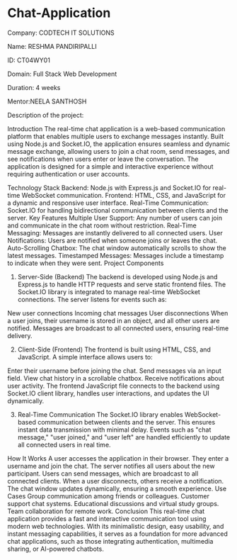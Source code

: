 # Chat-Application

Company: CODTECH IT SOLUTIONS

Name: RESHMA PANDIRIPALLI

ID: CT04WY01

Domain: Full Stack Web Development

Duration: 4 weeks

Mentor:NEELA SANTHOSH

Description of the project:

Introduction
The real-time chat application is a web-based communication platform that enables multiple users to exchange messages instantly. Built using Node.js and Socket.IO, the application ensures seamless and dynamic message exchange, allowing users to join a chat room, send messages, and see notifications when users enter or leave the conversation. The application is designed for a simple and interactive experience without requiring authentication or user accounts.

Technology Stack
Backend: Node.js with Express.js and Socket.IO for real-time WebSocket communication.
Frontend: HTML, CSS, and JavaScript for a dynamic and responsive user interface.
Real-Time Communication: Socket.IO for handling bidirectional communication between clients and the server.
Key Features
Multiple User Support: Any number of users can join and communicate in the chat room without restriction.
Real-Time Messaging: Messages are instantly delivered to all connected users.
User Notifications: Users are notified when someone joins or leaves the chat.
Auto-Scrolling Chatbox: The chat window automatically scrolls to show the latest messages.
Timestamped Messages: Messages include a timestamp to indicate when they were sent.
Project Components
1. Server-Side (Backend)
The backend is developed using Node.js and Express.js to handle HTTP requests and serve static frontend files. The Socket.IO library is integrated to manage real-time WebSocket connections. The server listens for events such as:

New user connections
Incoming chat messages
User disconnections
When a user joins, their username is stored in an object, and all other users are notified. Messages are broadcast to all connected users, ensuring real-time delivery.

2. Client-Side (Frontend)
The frontend is built using HTML, CSS, and JavaScript. A simple interface allows users to:

Enter their username before joining the chat.
Send messages via an input field.
View chat history in a scrollable chatbox.
Receive notifications about user activity.
The frontend JavaScript file connects to the backend using Socket.IO client library, handles user interactions, and updates the UI dynamically.

3. Real-Time Communication
The Socket.IO library enables WebSocket-based communication between clients and the server. This ensures instant data transmission with minimal delay. Events such as "chat message," "user joined," and "user left" are handled efficiently to update all connected users in real time.

How It Works
A user accesses the application in their browser.
They enter a username and join the chat.
The server notifies all users about the new participant.
Users can send messages, which are broadcast to all connected clients.
When a user disconnects, others receive a notification.
The chat window updates dynamically, ensuring a smooth experience.
Use Cases
Group communication among friends or colleagues.
Customer support chat systems.
Educational discussions and virtual study groups.
Team collaboration for remote work.
Conclusion
This real-time chat application provides a fast and interactive communication tool using modern web technologies. With its minimalistic design, easy usability, and instant messaging capabilities, it serves as a foundation for more advanced chat applications, such as those integrating authentication, multimedia sharing, or AI-powered chatbots.
